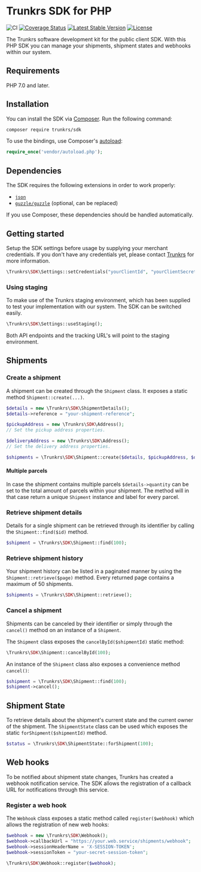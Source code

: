 # Trunkrs SDK for PHP

![CI](https://github.com/Trunkrs/Trunkrs-SDK-PHP/workflows/CI/badge.svg?branch=master)
[![Coverage Status](https://coveralls.io/repos/github/Trunkrs/Trunkrs-SDK-PHP/badge.svg?branch=master)](https://coveralls.io/github/Trunkrs/Trunkrs-SDK-PHP?branch=master)
[![Latest Stable Version](https://poser.pugx.org/trunkrs/sdk/version)](https://packagist.org/packages/trunkrs/sdk)
[![License](https://poser.pugx.org/trunkrs/sdk/license)](https://packagist.org/packages/trunkrs/sdk)

The Trunkrs software development kit for the public client SDK. With this PHP SDK you can manage your shipments, shipment states and webhooks within our system.

## Requirements

PHP 7.0 and later.

## Installation

You can install the SDK via [Composer](http://getcomposer.org/). Run the following command:

```bash
composer require trunkrs/sdk
```

To use the bindings, use Composer's [autoload](https://getcomposer.org/doc/01-basic-usage.md#autoloading):

```php
require_once('vendor/autoload.php');
```

## Dependencies

The SDK requires the following extensions in order to work properly:

-   [`json`](https://secure.php.net/manual/en/book.json.php)
-   [`guzzle/guzzle`](https://github.com/guzzle/guzzle) (optional, can be replaced)

If you use Composer, these dependencies should be handled automatically.

## Getting started

Setup the SDK settings before usage by supplying your merchant credentials. If you don't have any credentials yet, please contact [Trunkrs](https://trunkrs.nl) for more information.

```php
\Trunkrs\SDK\Settings::setCredentials("yourClientId", "yourClientSecret");
```

### Using staging

To make use of the Trunkrs staging environment, which has been supplied to test your implementation with our system.
The SDK can be switched easily.

```php
\Trunkrs\SDK\Settings::useStaging();
```

Both API endpoints and the tracking URL's will point to the staging environment.

## Shipments

### Create a shipment

A shipment can be created through the `Shipment` class. It exposes a static method `Shipment::create(...)`.

```php
$details = new \Trunkrs\SDK\ShipmentDetails();
$details->reference = "your-shipment-reference";

$pickupAddress = new \Trunkrs\SDK\Address();
// Set the pickup address properties.

$deliveryAddress = new \Trunkrs\SDK\Address();
// Set the delivery address properties.

$shipments = \Trunkrs\SDK\Shipment::create($details, $pickupAddress, $deliveryAddress);
```

#### Multiple parcels

In case the shipment contains multiple parcels `$details->quantity` can be set to the total amount of parcels within your shipment.
The method will in that case return a unique `Shipment` instance and label for every parcel.

### Retrieve shipment details

Details for a single shipment can be retrieved through its identifier by calling the `Shipment::find($id)` method.

```php
$shipment = \Trunkrs\SDK\Shipment::find(100);
```

### Retrieve shipment history

Your shipment history can be listed in a paginated manner by using the `Shipment::retrieve($page)` method.
Every returned page contains a maximum of 50 shipments.

```php
$shipments = \Trunkrs\SDK\Shipment::retrieve();
```

### Cancel a shipment

Shipments can be canceled by their identifier or simply through the `cancel()` method on an instance of a `Shipment`.

The `Shipment` class exposes the `cancelById($shipmentId)` static method:
```php
\Trunkrs\SDK\Shipment::cancelById(100);
```

An instance of the `Shipment` class also exposes a convenience method `cancel()`:

```php
$shipment = \Trunkrs\SDK\Shipment::find(100);
$shipment->cancel();
```

## Shipment State

To retrieve details about the shipment's current state and the current owner of the shipment.
The `ShipmentState` class can be used which exposes the static `forShipment($shipmentId)` method.

```php
$status = \Trunkrs\SDK\ShipmentState::forShipment(100);
```

## Web hooks

To be notified about shipment state changes, Trunkrs has created a webhook notification service.
The SDK allows the registration of a callback URL for notifications through this service.

### Register a web hook

The `Webhook` class exposes a static method called `register($webhook)` which allows the registration of new web hooks:

```php
$webhook = new \Trunkrs\SDK\Webhook();
$webhook->callbackUrl = "https://your.web.service/shipments/webhook";
$webhook->sessionHeaderName = 'X-SESSION-TOKEN';
$webhook->sessionToken = "your-secret-session-token";

\Trunkrs\SDK\Webhook::register($webhook);
```
















